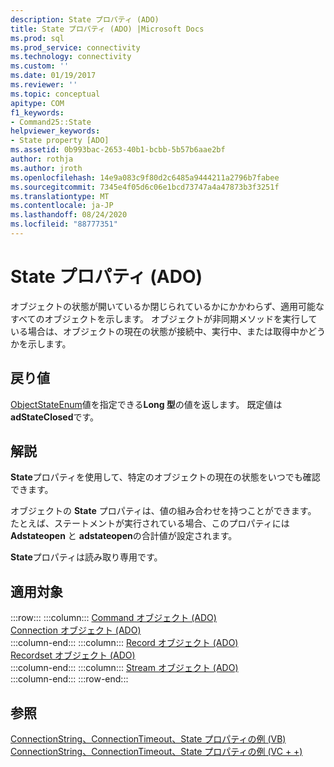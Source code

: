 ```yaml
---
description: State プロパティ (ADO)
title: State プロパティ (ADO) |Microsoft Docs
ms.prod: sql
ms.prod_service: connectivity
ms.technology: connectivity
ms.custom: ''
ms.date: 01/19/2017
ms.reviewer: ''
ms.topic: conceptual
apitype: COM
f1_keywords:
- Command25::State
helpviewer_keywords:
- State property [ADO]
ms.assetid: 0b993bac-2653-40b1-bcbb-5b57b6aae2bf
author: rothja
ms.author: jroth
ms.openlocfilehash: 14e9a083c9f80d2c6485a9444211a2796b7fabee
ms.sourcegitcommit: 7345e4f05d6c06e1bcd73747a4a47873b3f3251f
ms.translationtype: MT
ms.contentlocale: ja-JP
ms.lasthandoff: 08/24/2020
ms.locfileid: "88777351"
---
```

# <a name="state-property-ado"></a>State プロパティ (ADO)
オブジェクトの状態が開いているか閉じられているかにかかわらず、適用可能なすべてのオブジェクトを示します。 オブジェクトが非同期メソッドを実行している場合は、オブジェクトの現在の状態が接続中、実行中、または取得中かどうかを示します。  
  
## <a name="return-value"></a>戻り値  
 [ObjectStateEnum](./objectstateenum.md)値を指定できる**Long 型**の値を返します。 既定値は **adStateClosed**です。  
  
## <a name="remarks"></a>解説  
 **State**プロパティを使用して、特定のオブジェクトの現在の状態をいつでも確認できます。  
  
 オブジェクトの **State** プロパティは、値の組み合わせを持つことができます。 たとえば、ステートメントが実行されている場合、このプロパティには **Adstateopen** と **adstateopen**の合計値が設定されます。  
  
 **State**プロパティは読み取り専用です。  
  
## <a name="applies-to"></a>適用対象  

:::row:::
    :::column:::
        [Command オブジェクト (ADO)](./command-object-ado.md)  
        [Connection オブジェクト (ADO)](./connection-object-ado.md)  
    :::column-end:::
    :::column:::
        [Record オブジェクト (ADO)](./record-object-ado.md)  
        [Recordset オブジェクト (ADO)](./recordset-object-ado.md)  
    :::column-end:::
    :::column:::
        [Stream オブジェクト (ADO)](./stream-object-ado.md)  
    :::column-end:::
:::row-end:::

## <a name="see-also"></a>参照  
 [ConnectionString、ConnectionTimeout、State プロパティの例 (VB)](./connectionstring-connectiontimeout-and-state-properties-example-vb.md)   
 [ConnectionString、ConnectionTimeout、State プロパティの例 (VC + +)](./connectionstring-connectiontimeout-and-state-properties-example-vc.md)
